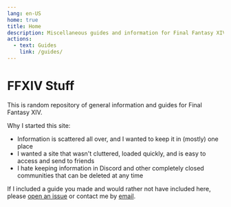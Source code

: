 ```yaml
---
lang: en-US
home: true
title: Home
description: Miscellaneous guides and information for Final Fantasy XIV.
actions:
  - text: Guides
    link: /guides/
---
```


# FFXIV Stuff

This is random repository of general information and guides for Final Fantasy XIV.

Why I started this site:
- Information is scattered all over, and I wanted to keep it in (mostly) one place
- I wanted a site that wasn't cluttered, loaded quickly, and is easy to access and send to friends
- I hate keeping information in Discord and other completely closed communities that can be deleted at any time

If I included a guide you made and would rather not have included here, please [open an issue](https://github.com/tetraja/xiv/issues) or contact me by [email](tetraja.keeob@aleeas.com
).
